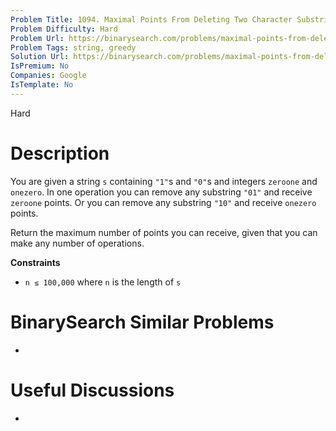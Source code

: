 ```yaml
---
Problem Title: 1094. Maximal Points From Deleting Two Character Substrings
Problem Difficulty: Hard
Problem Url: https://binarysearch.com/problems/maximal-points-from-deleting-two-character-substrings/
Problem Tags: string, greedy
Solution Url: https://binarysearch.com/problems/maximal-points-from-deleting-two-character-substrings/solutions/
IsPremium: No
Companies: Google
IsTemplate: No
---
```


<span style="color: ;">Hard</span>

# Description

You are given a string `s` containing `"1"`s and `"0"`s and integers `zeroone` and `onezero`. In one operation you can remove any substring `"01"` and receive `zeroone` points. Or you can remove any substring `"10"` and receive `onezero` points.

Return the maximum number of points you can receive, given that you can make any number of operations.

**Constraints**
- `n ≤ 100,000` where `n` is the length of `s`

# BinarySearch Similar Problems

- []()

# Useful Discussions

- []()
